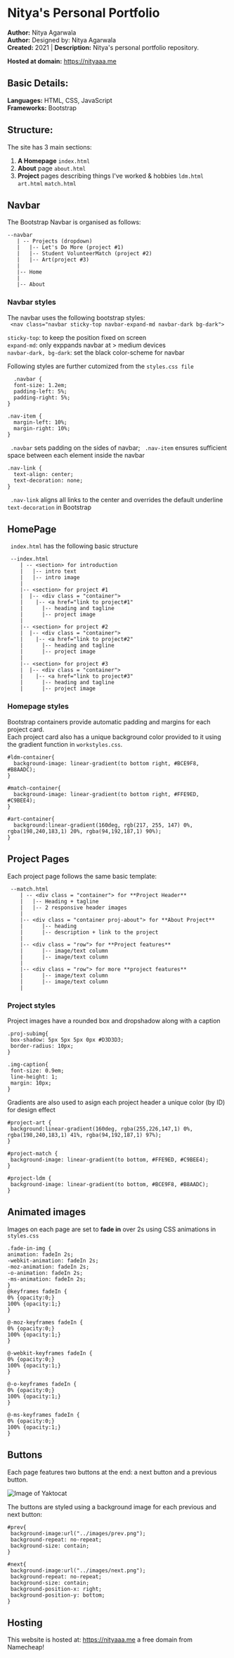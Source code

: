 # Nitya's Personal Portfolio

**Author:** Nitya Agarwala  
**Author:** Designed by: Nitya Agarwala  
**Created:** 2021 | **Description:** Nitya's personal portfolio repository.

**Hosted at domain:** https://nityaaa.me

## Basic Details:
**Languages:** HTML, CSS, JavaScript  
**Frameworks:** Bootstrap

## Structure:
The site has 3 main sections:
1. **A Homepage** ```index.html```
2. **About** page ```about.html```
3. **Project** pages describing things I've worked & hobbies ```ldm.html``` ```art.html``` ```match.html```

## Navbar

The Bootstrap Navbar is organised as follows:
 ```
 --navbar
    | -- Projects (dropdown)
    |   |-- Let's Do More (project #1)
    |   |-- Student VolunteerMatch (project #2)
    |   |-- Art(project #3)
    |
    |-- Home
    |
    |-- About
 ```
### Navbar styles
The navbar uses the following bootstrap styles:  
``` <nav class="navbar sticky-top navbar-expand-md navbar-dark bg-dark">``` 
  
```sticky-top```: to keep the position fixed on screen   
```expand-md```: only exppands navbar at > medium devices   
```navbar-dark, bg-dark```: set the black color-scheme for navbar  
  
Following styles are further cutomized from the ```styles.css file```  

```
  .navbar {
  font-size: 1.2em;
  padding-left: 5%;
  padding-right: 5%;
}

.nav-item { 
  margin-left: 10%;
  margin-right: 10%;
}
```  

``` .navbar```  sets padding on the sides of navbar; ``` .nav-item```  ensures sufficient space between each element inside the navbar  

``` 
.nav-link {
  text-align: center;
  text-decoration: none;
}
``` 

``` .nav-link``` aligns all links to the center and overrides the default underline ```text-decoration``` in Bootstrap 

## HomePage

``` index.html```  has the following basic structure  
```
 --index.html
    | -- <section> for introduction
    |   |-- intro text
    |   |-- intro image
    |
    |-- <section> for project #1
    |  |-- <div class = "container"> 
    |    |-- <a href="link to project#1"
    |      |-- heading and tagline
    |      |-- project image
    |
    |-- <section> for project #2
    |  |-- <div class = "container"> 
    |    |-- <a href="link to project#2"
    |      |-- heading and tagline
    |      |-- project image
    |
    |-- <section> for project #3
    |  |-- <div class = "container"> 
    |    |-- <a href="link to project#3"
    |      |-- heading and tagline
    |      |-- project image
 ```  
   
 ### Homepage styles
 Bootstrap containers provide automatic padding and margins for each project card.  
 Each project card also has a unique background color provided to it using the gradient function in ```workstyles.css```.
 
```
#ldm-container{
  background-image: linear-gradient(to bottom right, #BCE9F8, #B8AADC);
}

#match-container{
  background-image: linear-gradient(to bottom right, #FFE9ED, #C9BEE4);
}

#art-container{
  background:linear-gradient(160deg, rgb(217, 255, 147) 0%, rgba(198,240,183,1) 20%, rgba(94,192,187,1) 90%);
}
```

## Project Pages

Each project page follows the same basic template:
```
 --match.html
    | -- <div class = "container"> for **Project Header**
    |   |-- Heading + tagline
    |   |-- 2 responsive header images
    |
    |-- <div class = "container proj-about"> for **About Project**
    |      |-- heading
    |      |-- description + link to the project
    |
    |-- <div class = "row"> for **Project features**
    |      |-- image/text column
    |      |-- image/text column
    |
    |-- <div class = "row"> for more **project features**
    |      |-- image/text column
    |      |-- image/text column
    |
 ```  
 
 ### Project styles  
 Project images have a rounded box and dropshadow along with a caption
 ```  
 .proj-subimg{
  box-shadow: 5px 5px 5px 0px #D3D3D3;
  border-radius: 10px;
}

.img-caption{
  font-size: 0.9em;
  line-height: 1;
  margin: 10px;
}
 ```  
 Gradients are also used to asign each project header a unique color (by ID) for design effect  
 ```  
 #project-art {
  background:linear-gradient(160deg, rgba(255,226,147,1) 0%, rgba(198,240,183,1) 41%, rgba(94,192,187,1) 97%);
}

#project-match {
  background-image: linear-gradient(to bottom, #FFE9ED, #C9BEE4);
}

#project-ldm {
  background-image: linear-gradient(to bottom, #BCE9F8, #B8AADC);
}
 ```  
 
 ## Animated images  
 
 Images on each page are set to **fade in** over 2s using CSS animations in  ```  styles.css ```  
  ```  
 .fade-in-img {
  animation: fadeIn 2s;
  -webkit-animation: fadeIn 2s;
  -moz-animation: fadeIn 2s;
  -o-animation: fadeIn 2s;
  -ms-animation: fadeIn 2s;
}
@keyframes fadeIn {
  0% {opacity:0;}
  100% {opacity:1;}
}

@-moz-keyframes fadeIn {
  0% {opacity:0;}
  100% {opacity:1;}
}

@-webkit-keyframes fadeIn {
  0% {opacity:0;}
  100% {opacity:1;}
}

@-o-keyframes fadeIn {
  0% {opacity:0;}
  100% {opacity:1;}
}

@-ms-keyframes fadeIn {
  0% {opacity:0;}
  100% {opacity:1;}
}
  ```  
 ## Buttons
 
 Each page features two buttons at the end: a next button and a previous button. 
 
 ![Image of Yaktocat](https://github.com/nitya308/nityaaa.me/blob/42821aa9fa9c4975db4c81b754980cb58f84c52f/images/buttons.png)
 
 The buttons are styled using a background image for each previous and next button:  
 ```  
 #prev{
  background-image:url("../images/prev.png"); 
  background-repeat: no-repeat;
  background-size: contain;
}

#next{
  background-image:url("../images/next.png");
  background-repeat: no-repeat;
  background-size: contain;
  background-position-x: right;
  background-position-y: bottom;
}
```  

## Hosting  
This website is hosted at: https://nityaaa.me a free domain from Namecheap!
